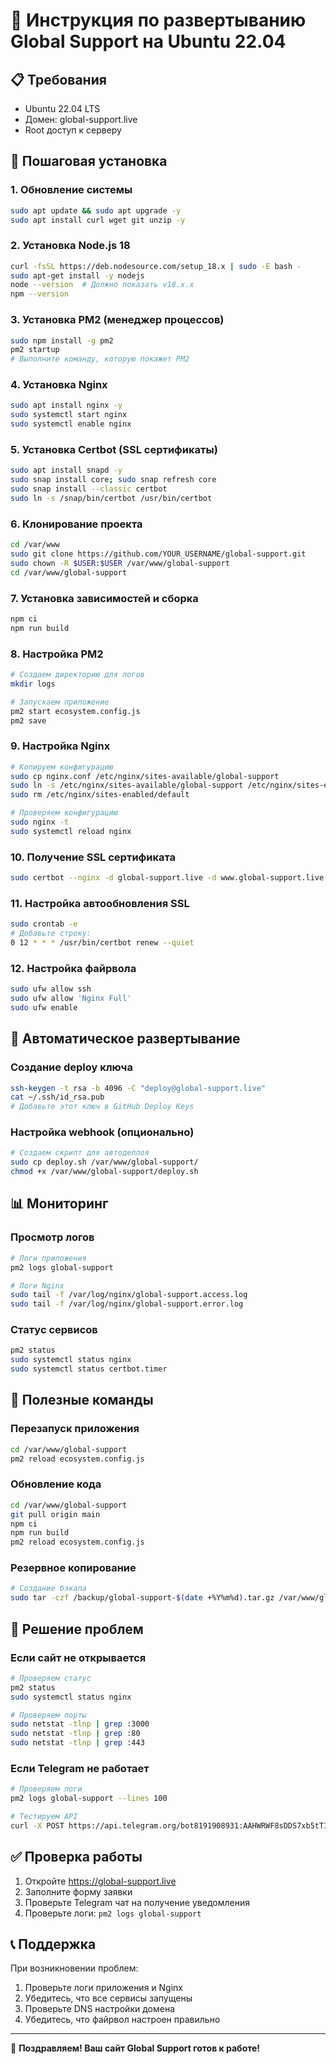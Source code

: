 # 🚀 Инструкция по развертыванию Global Support на Ubuntu 22.04

## 📋 Требования
- Ubuntu 22.04 LTS
- Домен: global-support.live
- Root доступ к серверу

## 🔧 Пошаговая установка

### 1. Обновление системы
```bash
sudo apt update && sudo apt upgrade -y
sudo apt install curl wget git unzip -y
```

### 2. Установка Node.js 18
```bash
curl -fsSL https://deb.nodesource.com/setup_18.x | sudo -E bash -
sudo apt-get install -y nodejs
node --version  # Должно показать v18.x.x
npm --version
```

### 3. Установка PM2 (менеджер процессов)
```bash
sudo npm install -g pm2
pm2 startup
# Выполните команду, которую покажет PM2
```

### 4. Установка Nginx
```bash
sudo apt install nginx -y
sudo systemctl start nginx
sudo systemctl enable nginx
```

### 5. Установка Certbot (SSL сертификаты)
```bash
sudo apt install snapd -y
sudo snap install core; sudo snap refresh core
sudo snap install --classic certbot
sudo ln -s /snap/bin/certbot /usr/bin/certbot
```

### 6. Клонирование проекта
```bash
cd /var/www
sudo git clone https://github.com/YOUR_USERNAME/global-support.git
sudo chown -R $USER:$USER /var/www/global-support
cd /var/www/global-support
```

### 7. Установка зависимостей и сборка
```bash
npm ci
npm run build
```

### 8. Настройка PM2
```bash
# Создаем директорию для логов
mkdir logs

# Запускаем приложение
pm2 start ecosystem.config.js
pm2 save
```

### 9. Настройка Nginx
```bash
# Копируем конфигурацию
sudo cp nginx.conf /etc/nginx/sites-available/global-support
sudo ln -s /etc/nginx/sites-available/global-support /etc/nginx/sites-enabled/
sudo rm /etc/nginx/sites-enabled/default

# Проверяем конфигурацию
sudo nginx -t
sudo systemctl reload nginx
```

### 10. Получение SSL сертификата
```bash
sudo certbot --nginx -d global-support.live -d www.global-support.live
```

### 11. Настройка автообновления SSL
```bash
sudo crontab -e
# Добавьте строку:
0 12 * * * /usr/bin/certbot renew --quiet
```

### 12. Настройка файрвола
```bash
sudo ufw allow ssh
sudo ufw allow 'Nginx Full'
sudo ufw enable
```

## 🔄 Автоматическое развертывание

### Создание deploy ключа
```bash
ssh-keygen -t rsa -b 4096 -C "deploy@global-support.live"
cat ~/.ssh/id_rsa.pub
# Добавьте этот ключ в GitHub Deploy Keys
```

### Настройка webhook (опционально)
```bash
# Создаем скрипт для автодеплоя
sudo cp deploy.sh /var/www/global-support/
chmod +x /var/www/global-support/deploy.sh
```

## 📊 Мониторинг

### Просмотр логов
```bash
# Логи приложения
pm2 logs global-support

# Логи Nginx
sudo tail -f /var/log/nginx/global-support.access.log
sudo tail -f /var/log/nginx/global-support.error.log
```

### Статус сервисов
```bash
pm2 status
sudo systemctl status nginx
sudo systemctl status certbot.timer
```

## 🔧 Полезные команды

### Перезапуск приложения
```bash
cd /var/www/global-support
pm2 reload ecosystem.config.js
```

### Обновление кода
```bash
cd /var/www/global-support
git pull origin main
npm ci
npm run build
pm2 reload ecosystem.config.js
```

### Резервное копирование
```bash
# Создание бэкапа
sudo tar -czf /backup/global-support-$(date +%Y%m%d).tar.gz /var/www/global-support
```

## 🚨 Решение проблем

### Если сайт не открывается
```bash
# Проверяем статус
pm2 status
sudo systemctl status nginx

# Проверяем порты
sudo netstat -tlnp | grep :3000
sudo netstat -tlnp | grep :80
sudo netstat -tlnp | grep :443
```

### Если Telegram не работает
```bash
# Проверяем логи
pm2 logs global-support --lines 100

# Тестируем API
curl -X POST https://api.telegram.org/bot8191908931:AAHWRWF8sDDS7xb5tTIN9L6UdxX3LxVSV6o/getMe
```

## ✅ Проверка работы

1. Откройте https://global-support.live
2. Заполните форму заявки
3. Проверьте Telegram чат на получение уведомления
4. Проверьте логи: `pm2 logs global-support`

## 📞 Поддержка

При возникновении проблем:
1. Проверьте логи приложения и Nginx
2. Убедитесь, что все сервисы запущены
3. Проверьте DNS настройки домена
4. Убедитесь, что файрвол настроен правильно

---

🎉 **Поздравляем! Ваш сайт Global Support готов к работе!**